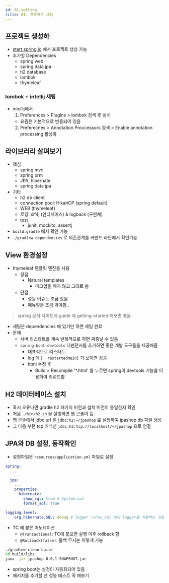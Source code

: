 ```yaml
---
id: 01-setting
title: 01. 프로젝트 세팅
---
```



## 프로젝트 생성하

- [start.spring.io](https://start.spring.io/) 에서 프로젝트 생성 가능
- 추가할 Dependencies
  - spring web
  - spring data jpa
  - h2 database
  - lombok
  - thymeleaf


### lombok + intellij 세팅

- intellij에서
  1. Preferences > Plugins > lombok 검색 후 설치
    - 요즘은 기본적으로 번들되어 있음
  2. Preferecnes > Annotation Proccessors 검색 > Enable annotation processing 활성화


## 라이브러리 살펴보기

- 핵심
  - spring mvc
  - spring orm
  - JPA, hibernate
  - spring data jpa
- 기타
  - h2 db client
  - connection pool: HikariCP (spring default)
  - WEB (thymeleaf)
  - 로깅: slf4j (인터페이스) & logback (구현체)
  - test
    - junit, mockito, assertj
- `build.gradle` 에서 확인 가능
- `./gradlew dependencies` 로 의존관계를 커맨드 라인에서 확인가능

## View 환경설정

- thymeleaf 템플릿 엔진을 사용
  - 장점
    - Natural templates
      - 마크업을 깨지 않고 그대로 씀
  - 단점
    - 성능 이슈도 조금 있음
    - 매뉴얼을 조금 봐야함..

> spring 공식 사이트에 guide 에 getting-started 해보면 좋음

- 세팅은 dependencies 에 있기만 하면 세팅 완료
- 문제
  - 서버 리스타트를 계속 반복적으로 하면 짜증날 수 있음
  - `spring-boot-devtools` 디펜던시를 추가하면 좋은 개발 도구들을 제공해줌
    - 대표적으로 리스타트
    - log 에 `[  restartedMain]` 가 보이면 성공
    - html 수정 후
      - Build > Recompile '*.html' 를 누르면 spring이 devtools 기능을 이용하여 리로드함

## H2 데이터베이스 설치

- 혹시 오류나면 gradle h2 패키지 버전과 설치 버전이 동일한지 확인
- 처음 `./bin/h2.sh` 을 실행하면 웹 콘솔이 뜸
- 웹 콘솔에서 jdbc url 을 `jdbc:h2:~/jpashop` 로 설정하여 jpashop db 파일 생성
- 그 다음 부턴 tcp 커넥션 `jdbc:h2:tcp://localhost/~/jpashop` 으로 연결


## JPA와 DB 설정, 동작확인

- 설정파일은 `resources/application.yml` 파일로 설정

```yml title="resources/application.yml
spring:
  ...

  jpa:
    ...
    properties:
      hibernate:
        show_sql: true # System.out
        format_sql: true

logging.level:
    org.hibernate.SQL: debug # logger (show_sql 보다 logger를 사용하는 것을 권장)
```

- TC 에 붙은 어노테이션
  - `@Transactional`: TC에 붙으면 실행 이후 rollback 함
  - `@Rollback(false)`: 롤백 무시는 이렇게 가능

```sh title="jar 로 실행 해보기"
./gradlew clean build
cd build/libs
java -jar jpashop-0.0.1-SNAPSHOT.jar
```

- spring boot는 설정이 자동화되어 있음
- 패키지를 추가할 땐 성능 테스트 꼭 해보기

